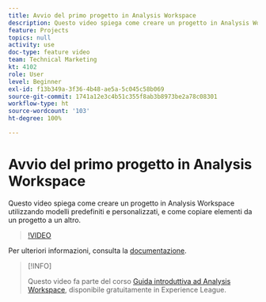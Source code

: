 ```yaml
---
title: Avvio del primo progetto in Analysis Workspace
description: Questo video spiega come creare un progetto in Analysis Workspace utilizzando modelli predefiniti e personalizzati, e come copiare elementi da un progetto a un altro.
feature: Projects
topics: null
activity: use
doc-type: feature video
team: Technical Marketing
kt: 4102
role: User
level: Beginner
exl-id: f13b349a-3f36-4b48-ae5a-5c045c58b069
source-git-commit: 1741a12e3c4b51c355f8ab3b8973be2a78c08301
workflow-type: ht
source-wordcount: '103'
ht-degree: 100%

---
```


# Avvio del primo progetto in Analysis Workspace

Questo video spiega come creare un progetto in Analysis Workspace utilizzando modelli predefiniti e personalizzati, e come copiare elementi da un progetto a un altro.

>[!VIDEO](https://video.tv.adobe.com/v/30368/?quality=12)

Per ulteriori informazioni, consulta la [documentazione](https://experienceleague.adobe.com/docs/analytics/analyze/analysis-workspace/build-workspace-project/freeform-overview.html?lang=it).

>[!INFO]
>
> Questo video fa parte del corso [Guida introduttiva ad Analysis Workspace](https://experienceleague.adobe.com/?recommended=Analytics-U-1-2020.1.workspace&amp;lang=it), disponibile gratuitamente in Experience League.
